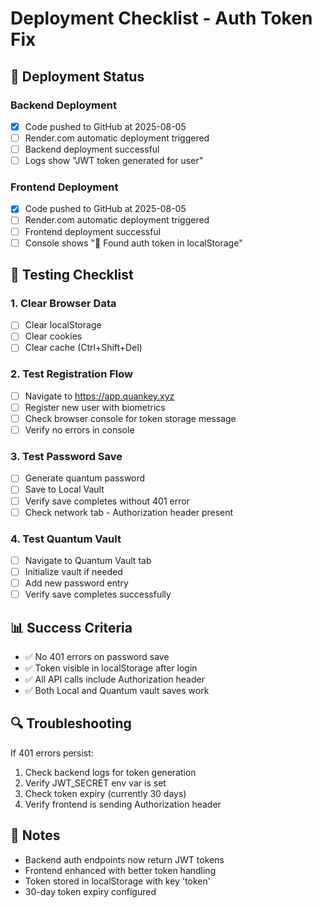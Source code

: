 # Deployment Checklist - Auth Token Fix

## 🚀 Deployment Status

### Backend Deployment
- [x] Code pushed to GitHub at 2025-08-05
- [ ] Render.com automatic deployment triggered
- [ ] Backend deployment successful
- [ ] Logs show "JWT token generated for user"

### Frontend Deployment  
- [x] Code pushed to GitHub at 2025-08-05
- [ ] Render.com automatic deployment triggered
- [ ] Frontend deployment successful
- [ ] Console shows "🔑 Found auth token in localStorage"

## 🧪 Testing Checklist

### 1. Clear Browser Data
- [ ] Clear localStorage
- [ ] Clear cookies
- [ ] Clear cache (Ctrl+Shift+Del)

### 2. Test Registration Flow
- [ ] Navigate to https://app.quankey.xyz
- [ ] Register new user with biometrics
- [ ] Check browser console for token storage message
- [ ] Verify no errors in console

### 3. Test Password Save
- [ ] Generate quantum password
- [ ] Save to Local Vault
- [ ] Verify save completes without 401 error
- [ ] Check network tab - Authorization header present

### 4. Test Quantum Vault
- [ ] Navigate to Quantum Vault tab
- [ ] Initialize vault if needed
- [ ] Add new password entry
- [ ] Verify save completes successfully

## 📊 Success Criteria
- ✅ No 401 errors on password save
- ✅ Token visible in localStorage after login
- ✅ All API calls include Authorization header
- ✅ Both Local and Quantum vault saves work

## 🔍 Troubleshooting
If 401 errors persist:
1. Check backend logs for token generation
2. Verify JWT_SECRET env var is set
3. Check token expiry (currently 30 days)
4. Verify frontend is sending Authorization header

## 📝 Notes
- Backend auth endpoints now return JWT tokens
- Frontend enhanced with better token handling
- Token stored in localStorage with key 'token'
- 30-day token expiry configured